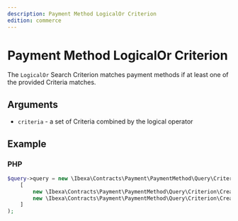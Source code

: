 ```yaml
---
description: Payment Method LogicalOr Criterion
edition: commerce
---
```


# Payment Method LogicalOr Criterion

The `LogicalOr` Search Criterion matches payment methods if at least one of the provided Criteria matches.

## Arguments

- `criteria` - a set of Criteria combined by the logical operator

## Example

### PHP

``` php
$query->query = new \Ibexa\Contracts\Payment\PaymentMethod\Query\Criterion\LogicalOr(
    [
        new \Ibexa\Contracts\Payment\PaymentMethod\Query\Criterion\CreatedAt(new DateTime('2023-03-01'));
        new \Ibexa\Contracts\Payment\PaymentMethod\Query\Criterion\CreatedAt(new DateTime('2023-05-01'));
    ]
);
```
